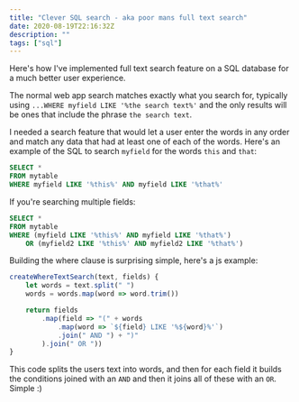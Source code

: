 ```yaml
---
title: "Clever SQL search - aka poor mans full text search"
date: 2020-08-19T22:16:32Z
description: ""
tags: ["sql"]
---
```


Here's how I've implemented full text search feature on a SQL database for a much better user experience.
<!--more-->

The normal web app search matches exactly what you search for, typically using `...WHERE myfield LIKE '%the search text%'` and the only results will be ones that include the phrase `the search text`.

I needed a search feature that would let a user enter the words in any order and match any data that had at least one of each of the words. Here's an example of the SQL to search `myfield` for the words `this` and `that`:

```sql
SELECT *
FROM mytable
WHERE myfield LIKE '%this%' AND myfield LIKE '%that%'
```

If you're searching multiple fields:

```sql
SELECT *
FROM mytable
WHERE (myfield LIKE '%this%' AND myfield LIKE '%that%')
	OR (myfield2 LIKE '%this%' AND myfield2 LIKE '%that%')
```

Building the where clause is surprising simple, here's a js example:

```js
createWhereTextSearch(text, fields) {
    let words = text.split(" ")
    words = words.map(word => word.trim())

    return fields
        .map(field => "(" + words
            .map(word => `${field} LIKE '%${word}%'`)
            .join(" AND ") + ")"
        ).join(" OR "))
}
```

This code splits the users text into words, and then for each field it builds the conditions joined with an `AND` and 
then it joins all of these with an `OR`. Simple :)